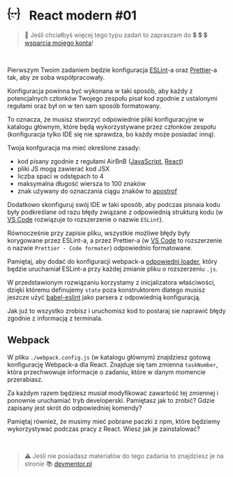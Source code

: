 # [![](../assets/img/logo-readme2.jpg)](https://devmentor.pl) &nbsp; React modern #01

> :loudspeaker: Jeśli chciałbyś więcej tego typu zadań to zapraszam do :heavy_dollar_sign: :heavy_dollar_sign: :heavy_dollar_sign: [wsparcia mojego konta](https://github.com/sponsors/devmentor-pl)!

&nbsp;

Pierwszym Twoim zadaniem będzie konfiguracja [ESLint](https://eslint.org/)-a oraz [Prettier](https://prettier.io/)-a tak, aby ze soba współpracowały.

Konfiguracja powinna być wykonana w taki sposób, aby każdy z potencjalnych członków Twojego zespołu pisał kod zgodnie z ustalonymi regułami oraz był on w ten sam sposób formatowany.

To oznacza, że musisz stworzyć odpowiednie pliki konfiguracyjne w katalogu głównym, które będą wykorzystywane przez członków zespołu (konfiguracja tylko IDE się nie sprawdza, bo każdy może posiadać inną).

Twoja konfguracja ma mieć określone zasady:

-   kod pisany zgodnie z regułami AirBnB ([JavaScript](https://github.com/airbnb/javascript), [React](https://airbnb.io/javascript/react/))
-   pliki JS mogą zawierać kod JSX
-   liczba spaci w odstępach to 4
-   maksymalna długość wiersza to 100 znaków
-   znak używany do oznaczania ciągu znaków to [apostrof](https://pl.wikipedia.org/wiki/Apostrof)

Dodatkowo skonfiguruj swój IDE w taki sposób, aby podczas pisnaia kodu były podkreślane od razu błędy związane z odpowiednią strukturą kodu (w [VS Code](https://code.visualstudio.com/) rozwiązuje to rozszerzenie o nazwie `ESLint`).

Równocześnie przy zapisie pliku, wszystkie możliwe błędy były korygowane przez ESLint-a, a przez Prettier-a (w [VS Code](https://code.visualstudio.com/) to rozszerzenie o nazwie `Prettier - Code formater`) odpowiednio formatowane.

Pamiętaj, aby dodać do konfiguracji webpack-a [odpowiedni loader](https://github.com/webpack-contrib/eslint-loader), który będzie uruchamiał ESLint-a przy każdej zmianie pliku o rozszerzeniu `.js`.

W przedstawionym rozwiązaniu korzystamy z inicjalizatora właściwości, dzięki któremu definujemy `state` poza konstruktorem dlatego musisz jeszcze użyć [babel-eslint](https://github.com/babel/babel-eslint) jako parsera z odpowiednią konfiguracją.

Jak już to wszystko zrobisz i uruchomisz kod to postaraj sie naprawić błędy zgodnie z informacją z terminala.

## Webpack

W pliku `./webpack.config.js` (w katalogu głównym) znajdziesz gotową konfigurację Webpack-a dla React. Znajduje się tam zmienna `taskNumber`, która przechwowuje informacje o zadaniu, które w danym momencie przerabiasz.

Za każdym razem będziesz musiał modyfikować zawartość tej zmiennej i ponownie uruchamiać tryb developerski. Pamiętasz jak to zrobić? Gdzie zapisany jest skrót do odpowiedniej komendy?

Pamiętaj również, że musimy mieć pobrane paczki z npm, które będziemy wykorzystywać podczas pracy z React. Wiesz jak je zainstalować?

&nbsp;

> :warning: Jeśli nie posiadasz materiałów do tego zadania to znajdziesz je na stronie :books: [devmentor.pl](https://devmentor.pl)
